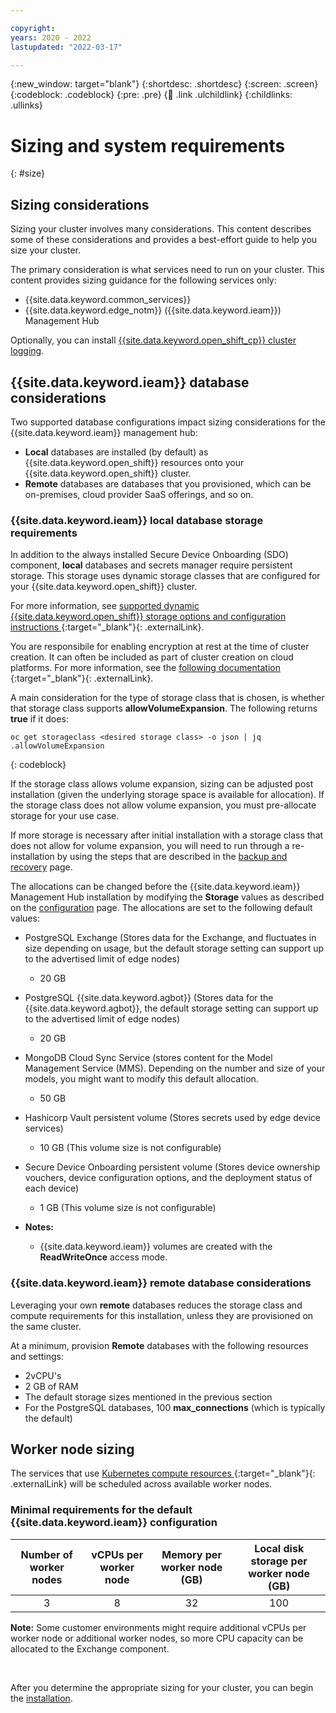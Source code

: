 ```yaml
---

copyright:
years: 2020 - 2022
lastupdated: "2022-03-17"

---
```


{:new_window: target="blank"}
{:shortdesc: .shortdesc}
{:screen: .screen}
{:codeblock: .codeblock}
{:pre: .pre}
{:child: .link .ulchildlink}
{:childlinks: .ullinks}


# Sizing and system requirements
{: #size}

## Sizing considerations

Sizing your cluster involves many considerations. This content describes some of these considerations and provides a best-effort guide to help you size your cluster.

The primary consideration is what services need to run on your cluster. This content provides sizing guidance for the following services only:

* {{site.data.keyword.common_services}}
* {{site.data.keyword.edge_notm}} ({{site.data.keyword.ieam}}) Management Hub

Optionally, you can install [{{site.data.keyword.open_shift_cp}} cluster logging](../admin/accessing_logs.md#ocp_logging).

## {{site.data.keyword.ieam}} database considerations

Two supported database configurations impact sizing considerations for the {{site.data.keyword.ieam}} management hub:

* **Local** databases are installed (by default) as {{site.data.keyword.open_shift}} resources onto your {{site.data.keyword.open_shift}} cluster.
* **Remote** databases are databases that you provisioned, which can be on-premises, cloud provider SaaS offerings, and so on.

### {{site.data.keyword.ieam}} local database storage requirements

In addition to the always installed Secure Device Onboarding (SDO) component, **local** databases and secrets manager require persistent storage. This storage uses dynamic storage classes that are configured for your {{site.data.keyword.open_shift}} cluster.

For more information, see [supported dynamic {{site.data.keyword.open_shift}} storage options and configuration instructions ](https://docs.openshift.com/container-platform/4.6/storage/understanding-persistent-storage.html){:target="_blank"}{: .externalLink}.

You are responsibile for enabling encryption at rest at the time of cluster creation. It can often be included as part of cluster creation on cloud platforms. For more information, see the [following documentation ](https://docs.openshift.com/container-platform/4.6/installing/installing-fips.html){:target="_blank"}{: .externalLink}.

A main consideration for the type of storage class that is chosen, is whether that storage class supports **allowVolumeExpansion**. The following returns **true** if it does:

```
oc get storageclass <desired storage class> -o json | jq .allowVolumeExpansion
```
{: codeblock}

If the storage class allows volume expansion, sizing can be adjusted post installation (given the underlying storage space is available for allocation). If the storage class does not allow volume expansion, you must pre-allocate storage for your use case. 

If more storage is necessary after initial installation with a storage class that does not allow for volume expansion, you will need to run through a re-installation by using the steps that are described in the [backup and recovery](../admin/backup_recovery.md) page.

The allocations can be changed before the {{site.data.keyword.ieam}} Management Hub installation by modifying the **Storage** values as described on the [configuration](configuration.md) page. The allocations are set to the following default values:

* PostgreSQL Exchange (Stores data for the Exchange, and fluctuates in size depending on usage, but the default storage setting can support up to the advertised limit of edge nodes)
  * 20 GB
* PostgreSQL {{site.data.keyword.agbot}} (Stores data for the {{site.data.keyword.agbot}}, the default storage setting can support up to the advertised limit of edge nodes)
  * 20 GB
* MongoDB Cloud Sync Service (stores content for the Model Management Service (MMS). Depending on the number and size of your models, you might want to modify this default allocation.
  * 50 GB
* Hashicorp Vault persistent volume (Stores secrets used by edge device services)
  * 10 GB (This volume size is not configurable)
* Secure Device Onboarding persistent volume (Stores device ownership vouchers, device configuration options, and the deployment status of each device)
  * 1 GB (This volume size is not configurable)

* **Notes:**
  * {{site.data.keyword.ieam}} volumes are created with the **ReadWriteOnce** access mode.

### {{site.data.keyword.ieam}} remote database considerations

Leveraging your own **remote** databases reduces the storage class and compute requirements for this installation, unless they are provisioned on the same cluster.

At a minimum, provision **Remote** databases with the following resources and settings:

* 2vCPU's
* 2 GB of RAM
* The default storage sizes mentioned in the previous section
* For the PostgreSQL databases, 100 **max_connections** (which is typically the default)

## Worker node sizing

The services that use [Kubernetes compute resources ](https://kubernetes.io/docs/concepts/configuration/manage-compute-resources-container){:target="_blank"}{: .externalLink} will be scheduled across available worker nodes.

### Minimal requirements for the default {{site.data.keyword.ieam}} configuration
| Number of worker nodes | vCPUs per worker node | Memory per worker node (GB) | Local disk storage per worker node (GB) |
| :---: | :---: | :---: | :---: |
| 3	| 8	| 32	| 100 	|

**Note:** Some customer environments might require additional vCPUs per worker node or additional worker nodes, so more CPU capacity can be
allocated to the Exchange component.


&nbsp;
&nbsp;

After you determine the appropriate sizing for your cluster, you can begin the [installation](online_installation.md).
